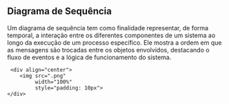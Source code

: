 ## Diagrama de Sequência 

Um diagrama de sequência tem como finalidade representar, de forma temporal, a interação entre os diferentes componentes de um sistema ao longo da execução de um processo específico. Ele mostra a ordem em que as mensagens são trocadas entre os objetos envolvidos, destacando o fluxo de eventos e a lógica de funcionamento do sistema.


```
 <div align="center">
    <img src=".png" 
         width="100%" 
         style="padding: 10px">
</div>
```
